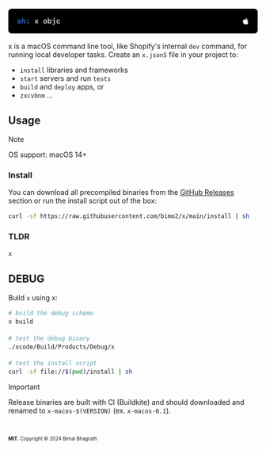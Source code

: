 ![x](.github/header.svg)

x is a macOS command line tool, like Shopify's internal `dev` command, for running local developer tasks. Create an `x.json5` file in your project to:

- `install` libraries and frameworks
- `start` servers and run `tests`
- `build` and `deploy` apps, or
- `zxcvbnm` ...

## Usage

> [!NOTE]
> OS support: macOS 14+

### Install

You can download all precompiled binaries from the [GitHub Releases](https://github.com/bimo2/x/releases) section or run the install script out of the box:

```sh
curl -sf https://raw.githubusercontent.com/bimo2/x/main/install | sh
```

### TLDR

```sh
x
```

## DEBUG

Build `x` using x:

```sh
# build the debug scheme
x build

# test the debug binary
./xcode/Build/Products/Debug/x

# test the install script
curl -sf file://$(pwd)/install | sh
```

> [!IMPORTANT]
> Release binaries are built with CI (Buildkite) and should downloaded and renamed to `x-macos-$(VERSION)` (ex. `x-macos-0.1`).

#

<sub><sup>**MIT.** Copyright &copy; 2024 Bimal Bhagrath</sup></sub>
